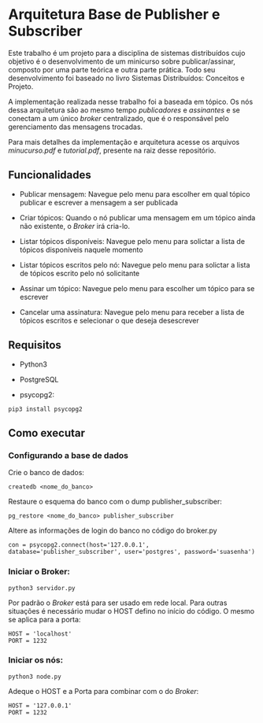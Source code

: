 # Arquitetura Base de Publisher e Subscriber

Este trabalho é um projeto para a disciplina de sistemas distribuídos cujo objetivo é o desenvolvimento de um minicurso sobre publicar/assinar, composto por uma parte teórica e outra parte prática. Todo seu desenvolvimento foi baseado no livro Sistemas Distribuídos: Conceitos e Projeto.

A implementação realizada nesse trabalho foi a baseada em tópico. Os nós dessa arquitetura são ao mesmo tempo *publicadores* e *assinantes* e se conectam a um único *broker* centralizado, que é o responsável pelo gerenciamento das mensagens trocadas. 

Para mais detalhes da implementação e arquitetura acesse os arquivos *minucurso.pdf* e *tutorial.pdf*, presente na raiz desse repositório.

## Funcionalidades

* Publicar mensagem:
  Navegue pelo menu para escolher em qual tópico publicar e escrever a mensagem a ser publicada

* Criar tópicos:
  Quando o nó publicar uma mensagem em um tópico ainda não existente, o *Broker* irá cria-lo.

* Listar tópicos disponíveis:
  Navegue pelo menu para solictar a lista de tópicos disponíveis naquele momento

* Listar tópicos escritos pelo nó:
  Navegue pelo menu para solictar a lista de tópicos escrito pelo nó solicitante

* Assinar um tópico:
  Navegue pelo menu para escolher um tópico para se escrever

* Cancelar uma assinatura:
  Navegue pelo menu para receber a lista de tópicos escritos e selecionar o que deseja desescrever

## Requisitos

* Python3

* PostgreSQL

* psycopg2:

`pip3 install psycopg2`

## Como executar

### Configurando a base de dados

Crie o banco de dados: 

`createdb <nome_do_banco>`

Restaure o esquema do banco com o dump publisher_subscriber:

`pg_restore <nome_do_banco> publisher_subscriber`

Altere as informações de login do banco no código do broker.py

`con = psycopg2.connect(host='127.0.0.1', database='publisher_subscriber', user='postgres', password='suasenha')`


### Iniciar o Broker:

`python3 servidor.py`

Por padrão o *Broker* está para ser usado em rede local. Para outras situações é necessário mudar o HOST defino no início do código. O mesmo se aplica para a porta:

```
HOST = 'localhost'
PORT = 1232
```

### Iniciar os nós:

`python3 node.py`

Adeque o HOST e a Porta para combinar com o do *Broker*:

```
HOST = '127.0.0.1'
PORT = 1232
```


